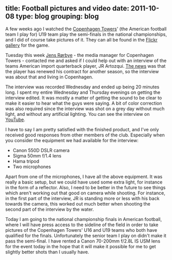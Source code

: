 title: Football pictures and video
date: 2011-10-08
type: blog
grouping: blog
---
A few weeks ago I watched the [Copenhagen Towers](http://copenhagen-towers.dk/)' (the American football team I play for) U19 team play the semi-finals in the national championships, and I did of course take pictures of it. They can all be found in the [Flickr gallery](https://www.flickr.com/photos/tenzer/sets/72157627619086069/) for the game.

Tuesday this week [Jens Rørbye](http://jens-k.dk/) - the media manager for Copenhagen Towers - contacted me and asked if I could help out with an interview of the teams American import quarterback player, JR Artozqui. [The news](http://copenhagen-towers.dk/senior-elite/news/273-qb-jr-artozqui-signs-on-for-2012) was that the player has renewed his contract for another season, so the interview was about that and living in Copenhagen.

The interview was recorded Wednesday and ended up being 20 minutes long. I spent my entire Wednesday and Thursday evenings on getting the interview edited. It was mostly a matter of getting the sound to be clear to make it easier to hear what the guys were saying. A bit of color correction was also required since the interview was shot on a grey day without much light, and without any artificial lighting. You can see the interview on [YouTube](https://www.youtube.com/watch?v=bSNsvMz4oD4&cc_load_policy=1).

I have to say I am pretty satisfied with the finished product, and I've only received good responses from other members of the club. Especially when you consider the equipment we had available for the interview:

- Canon 550D DSLR camera
- Sigma 50mm f/1.4 lens
- Hama tripod
- Two microphones

Apart from one of the microphones, I have all the above equipment. It was really a basic setup, but we could have used some extra light, for instance in the form of a reflector. Also, I need to be better in the future to see things which aren't working out that good on camera while shooting. For instance, in the first part of the interview, JR is standing more or less with his back towards the camera, this worked out much better when shooting the second part of the interview by the water.

Today I am going to the national championship finals in American football, where I will have press access to the sideline of the field in order to take pictures of the Copenhagen Towers' U16 and U19 teams who both have qualified for the finals. Unfortunately the senior team I play on didn't make it pass the semi-final. I have rented a Canon 70-200mm f/2.8L IS USM lens for the event today in the hope that it will make it possible for me to get slightly better shots than I usually have.
